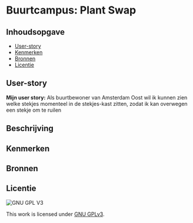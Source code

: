 
# Buurtcampus: Plant Swap

## Inhoudsopgave

  * [User-story](#User-story)
  * [Kenmerken](#kenmerken)
  * [Bronnen](#bronnen)
  * [Licentie](#licentie)
  

## User-story
 
**Mijn user story:** Als buurtbewoner van Amsterdam Oost wil ik kunnen zien welke stekjes momenteel in de stekjes-kast zitten, zodat ik kan overwegen een stekje om te ruilen



## Beschrijving
<!-- In de Beschrijving staat hoe je project er uit ziet, hoe het werkt en wat je er mee kan. -->
<!-- Voeg een mooie poster visual toe 📸 -->
<!-- Voeg een link toe naar Github Pages 🌐-->

## Kenmerken
<!-- Bij Kenmerken staat welke technieken zijn gebruikt en hoe. Wat is de HTML structuur? Wat zijn de belangrijkste dingen in CSS? Wat is er met Javascript gedaan en hoe? Misschien heb je een framwork of library gebruikt? -->



## Bronnen

## Licentie

![GNU GPL V3](https://www.gnu.org/graphics/gplv3-127x51.png)

This work is licensed under [GNU GPLv3](./LICENSE).
